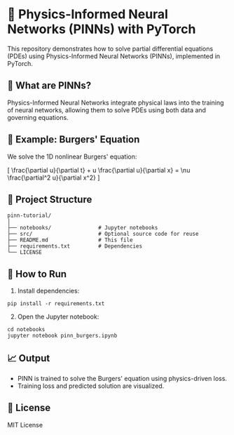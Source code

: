 # 🔬 Physics-Informed Neural Networks (PINNs) with PyTorch

This repository demonstrates how to solve partial differential equations (PDEs) using Physics-Informed Neural Networks (PINNs), implemented in PyTorch.

## 📘 What are PINNs?

Physics-Informed Neural Networks integrate physical laws into the training of neural networks, allowing them to solve PDEs using both data and governing equations.

## 🧠 Example: Burgers' Equation

We solve the 1D nonlinear Burgers' equation:

\[
\frac{\partial u}{\partial t} + u \frac{\partial u}{\partial x} = \nu \frac{\partial^2 u}{\partial x^2}
\]

## 📂 Project Structure

```
pinn-tutorial/
│
├── notebooks/               # Jupyter notebooks
├── src/                     # Optional source code for reuse
├── README.md                # This file
├── requirements.txt         # Dependencies
└── LICENSE
```

## 🚀 How to Run

1. Install dependencies:
```
pip install -r requirements.txt
```

2. Open the Jupyter notebook:
```
cd notebooks
jupyter notebook pinn_burgers.ipynb
```

## 📈 Output

- PINN is trained to solve the Burgers' equation using physics-driven loss.
- Training loss and predicted solution are visualized.

## 📄 License

MIT License
